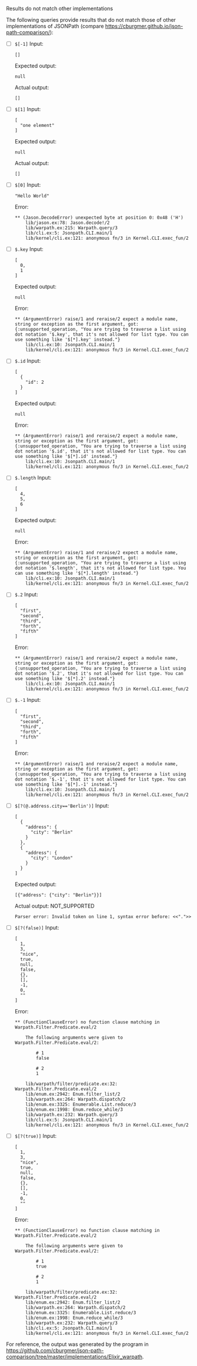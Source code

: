 Results do not match other implementations

The following queries provide results that do not match those of other implementations of JSONPath
(compare https://cburgmer.github.io/json-path-comparison/):

- [ ] `$[-1]`
  Input:
  ```
  []
  ```
  Expected output:
  ```
  null
  ```
  Actual output:
  ```
  []
  ```

- [ ] `$[1]`
  Input:
  ```
  [
    "one element"
  ]
  ```
  Expected output:
  ```
  null
  ```
  Actual output:
  ```
  []
  ```

- [ ] `$[0]`
  Input:
  ```
  "Hello World"
  ```
  Error:
  ```
  ** (Jason.DecodeError) unexpected byte at position 0: 0x48 ('H')
      lib/jason.ex:78: Jason.decode!/2
      lib/warpath.ex:215: Warpath.query/3
      lib/cli.ex:5: Jsonpath.CLI.main/1
      lib/kernel/cli.ex:121: anonymous fn/3 in Kernel.CLI.exec_fun/2
  ```

- [ ] `$.key`
  Input:
  ```
  [
    0,
    1
  ]
  ```
  Expected output:
  ```
  null
  ```
  Error:
  ```
  ** (ArgumentError) raise/1 and reraise/2 expect a module name, string or exception as the first argument, got: {:unsupported_operation, "You are trying to traverse a list using dot notation '$.key', that it's not allowed for list type. You can use something like '$[*].key' instead."}
      lib/cli.ex:10: Jsonpath.CLI.main/1
      lib/kernel/cli.ex:121: anonymous fn/3 in Kernel.CLI.exec_fun/2
  ```

- [ ] `$.id`
  Input:
  ```
  [
    {
      "id": 2
    }
  ]
  ```
  Expected output:
  ```
  null
  ```
  Error:
  ```
  ** (ArgumentError) raise/1 and reraise/2 expect a module name, string or exception as the first argument, got: {:unsupported_operation, "You are trying to traverse a list using dot notation '$.id', that it's not allowed for list type. You can use something like '$[*].id' instead."}
      lib/cli.ex:10: Jsonpath.CLI.main/1
      lib/kernel/cli.ex:121: anonymous fn/3 in Kernel.CLI.exec_fun/2
  ```

- [ ] `$.length`
  Input:
  ```
  [
    4,
    5,
    6
  ]
  ```
  Expected output:
  ```
  null
  ```
  Error:
  ```
  ** (ArgumentError) raise/1 and reraise/2 expect a module name, string or exception as the first argument, got: {:unsupported_operation, "You are trying to traverse a list using dot notation '$.length', that it's not allowed for list type. You can use something like '$[*].length' instead."}
      lib/cli.ex:10: Jsonpath.CLI.main/1
      lib/kernel/cli.ex:121: anonymous fn/3 in Kernel.CLI.exec_fun/2
  ```

- [ ] `$.2`
  Input:
  ```
  [
    "first",
    "second",
    "third",
    "forth",
    "fifth"
  ]
  ```
  Error:
  ```
  ** (ArgumentError) raise/1 and reraise/2 expect a module name, string or exception as the first argument, got: {:unsupported_operation, "You are trying to traverse a list using dot notation '$.2', that it's not allowed for list type. You can use something like '$[*].2' instead."}
      lib/cli.ex:10: Jsonpath.CLI.main/1
      lib/kernel/cli.ex:121: anonymous fn/3 in Kernel.CLI.exec_fun/2
  ```

- [ ] `$.-1`
  Input:
  ```
  [
    "first",
    "second",
    "third",
    "forth",
    "fifth"
  ]
  ```
  Error:
  ```
  ** (ArgumentError) raise/1 and reraise/2 expect a module name, string or exception as the first argument, got: {:unsupported_operation, "You are trying to traverse a list using dot notation '$.-1', that it's not allowed for list type. You can use something like '$[*].-1' instead."}
      lib/cli.ex:10: Jsonpath.CLI.main/1
      lib/kernel/cli.ex:121: anonymous fn/3 in Kernel.CLI.exec_fun/2
  ```

- [ ] `$[?(@.address.city=='Berlin')]`
  Input:
  ```
  [
    {
      "address": {
        "city": "Berlin"
      }
    },
    {
      "address": {
        "city": "London"
      }
    }
  ]
  ```
  Expected output:
  ```
  [{"address": {"city": "Berlin"}}]
  ```
  Actual output:
  NOT_SUPPORTED
  ```
  Parser error: Invalid token on line 1, syntax error before: <<".">>
  ```

- [ ] `$[?(false)]`
  Input:
  ```
  [
    1,
    3,
    "nice",
    true,
    null,
    false,
    {},
    [],
    -1,
    0,
    ""
  ]
  ```
  Error:
  ```
  ** (FunctionClauseError) no function clause matching in Warpath.Filter.Predicate.eval/2    
      
      The following arguments were given to Warpath.Filter.Predicate.eval/2:
      
          # 1
          false
      
          # 2
          1
      
      lib/warpath/filter/predicate.ex:32: Warpath.Filter.Predicate.eval/2
      lib/enum.ex:2942: Enum.filter_list/2
      lib/warpath.ex:264: Warpath.dispatch/2
      lib/enum.ex:3325: Enumerable.List.reduce/3
      lib/enum.ex:1998: Enum.reduce_while/3
      lib/warpath.ex:232: Warpath.query/3
      lib/cli.ex:5: Jsonpath.CLI.main/1
      lib/kernel/cli.ex:121: anonymous fn/3 in Kernel.CLI.exec_fun/2
  ```

- [ ] `$[?(true)]`
  Input:
  ```
  [
    1,
    3,
    "nice",
    true,
    null,
    false,
    {},
    [],
    -1,
    0,
    ""
  ]
  ```
  Error:
  ```
  ** (FunctionClauseError) no function clause matching in Warpath.Filter.Predicate.eval/2    
      
      The following arguments were given to Warpath.Filter.Predicate.eval/2:
      
          # 1
          true
      
          # 2
          1
      
      lib/warpath/filter/predicate.ex:32: Warpath.Filter.Predicate.eval/2
      lib/enum.ex:2942: Enum.filter_list/2
      lib/warpath.ex:264: Warpath.dispatch/2
      lib/enum.ex:3325: Enumerable.List.reduce/3
      lib/enum.ex:1998: Enum.reduce_while/3
      lib/warpath.ex:232: Warpath.query/3
      lib/cli.ex:5: Jsonpath.CLI.main/1
      lib/kernel/cli.ex:121: anonymous fn/3 in Kernel.CLI.exec_fun/2
  ```


For reference, the output was generated by the program in https://github.com/cburgmer/json-path-comparison/tree/master/implementations/Elixir_warpath.

